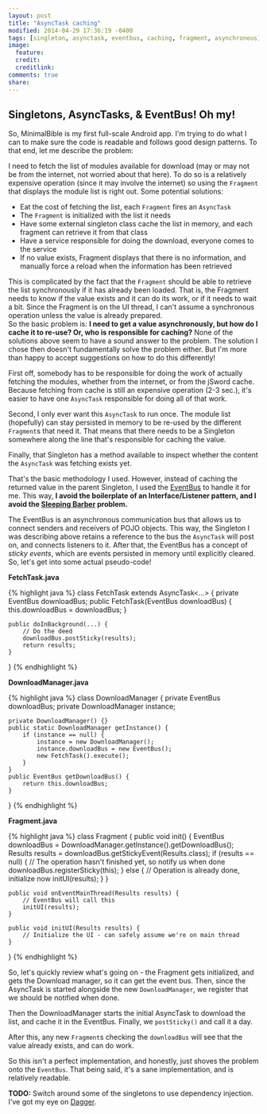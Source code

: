 ```yaml
---
layout: post
title: "AsyncTask caching"
modified: 2014-04-29 17:36:19 -0400
tags: [singleton, asynctask, eventbus, caching, fragment, asynchronous]
image:
  feature: 
  credit: 
  creditlink: 
comments: true
share: 
---
```


Singletons, AsyncTasks, & EventBus! Oh my!
------------------------------------------
 
So, MinimalBible is my first full-scale Android app. I'm trying to do what I can to make sure the code is readable and follows good design patterns. To that end, let me describe the problem:
 
I need to fetch the list of modules available for download (may or may not be from the internet, not worried about that here). To do so is a relatively expensive operation (since it may involve the internet) so using the `Fragment` that displays the module list is right out. Some potential solutions:
 
* Eat the cost of fetching the list, each `Fragment` fires an `AsyncTask`
* The `Fragment` is initialized with the list it needs
* Have some external singleton class cache the list in memory, and each fragment can retrieve it from that class
* Have a service responsible for doing the download, everyone comes to the service
* If no value exists, Fragment displays that there is no information, and manually force a reload when the information has been retrieved
 
This is complicated by the fact that the `Fragment` should be able to retrieve the list synchronously if it has already been loaded. That is, the Fragment needs to know if the value exists and it can do its work, or if it needs to wait a bit. Since the Fragment is on the UI thread, I can't assume a synchronous operation unless the value is already prepared.  
So the basic problem is: **I need to get a value asynchronously, but how do I cache it to re-use? Or, who is responsible for caching?** None of the solutions above seem to have a sound answer to the problem. 
The solution I chose then doesn't fundamentally solve the problem either. But I'm more than happy to accept suggestions on how to do this differently!
 
First off, somebody has to be responsible for doing the work of actually fetching the modules, whether from the internet, or from the jSword cache. Because fetching from cache is still an expensive operation (2-3 sec.), it's easier to have one `AsyncTask` responsible for doing all of that work.
 
Second, I only ever want this `AsyncTask` to run once. The module list (hopefully) can stay persisted in memory to be re-used by the different `Fragment`s that need it. That means that there needs to be a Singleton somewhere along the line that's responsible for caching the value.
 
Finally, that Singleton has a method available to inspect whether the content the `AsyncTask` was fetching exists yet.
 
That's the basic methodology I used. However, instead of caching the returned value in the parent Singleton, I used the [EventBus](https://github.com/greenrobot/EventBus) to handle it for me. This way, **I avoid the boilerplate of an Interface/Listener pattern, and I avoid the [Sleeping Barber](http://en.wikipedia.org/wiki/Sleeping_barber_problem) problem.**
 
The EventBus is an asynchronous communication bus that allows us to connect senders and receivers of POJO objects. This way, the Singleton I was describing above retains a reference to the bus the `AsyncTask` will post on, and connects listeners to it. After that, the EventBus has a concept of *sticky events*, which are events persisted in memory until explicitly cleared. 
So, let's get into some actual pseudo-code! 
 
**FetchTask.java**

{% highlight java %}
class FetchTask extends AsyncTask<...> {
    private EventBus downloadBus;
    public FetchTask(EventBus downloadBus) {
        this.downloadBus = downloadBus;
    }
   
    public doInBackground(...) {
        // Do the deed
        downloadBus.postSticky(results);
        return results;
    }
}
{% endhighlight %}
 
**DownloadManager.java**

{% highlight java %}
class DownloadManager {
    private EventBus downloadBus;
    private DownloadManager instance;
 
    private DownloadManager() {}
    public static DownloadManager getInstance() {
        if (instance == null) {
            instance = new DownloadManager();
            instance.downloadBus = new EventBus();
            new FetchTask().execute();
        }
    }
    public EventBus getDownloadBus() {
        return this.downloadBus;
    }
}
{% endhighlight %}
 
**Fragment.java**

{% highlight java %}
class Fragment {
    public void init() {
        EventBus downloadBus = DownloadManager.getInstance().getDownloadBus();
        Results results = downloadBus.getStickyEvent(Results.class);
        if (results == null) {
            // The operation hasn't finished yet, so notify us when done
            downloadBus.registerSticky(this);
        } else {
            // Operation is already done, initialize now
            initUI(results);
        }
    }
   
    public void onEventMainThread(Results results) {
        // EventBus will call this
        initUI(results);
    }
   
    public void initUI(Results results) {
        // Initialize the UI - can safely assume we're on main thread
    }
}
{% endhighlight %}
 
So, let's quickly review what's going on - the Fragment gets initialized, and gets the Download manager, so it can get the event bus. Then, since the AsyncTask is started alongside the new `DownloadManager`, we register that we should be notified when done.
 
Then the DownloadManager starts the initial AsyncTask to download the list, and cache it in the EventBus. Finally, we `postSticky()` and call it a day.
 
After this, any new `Fragment`s checking the `downloadBus` will see that the value already exists, and can do work.
 
So this isn't a perfect implementation, and honestly, just shoves the problem onto the `EventBus`. That being said, it's a sane implementation, and is relatively readable.
 
**TODO:** Switch around some of the singletons to use dependency injection. I've got my eye on [Dagger](http://square.github.io/dagger/).
